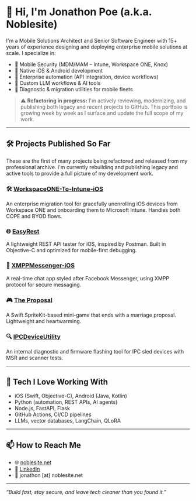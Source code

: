 # 👋 Hi, I'm Jonathon Poe (a.k.a. Noblesite)

I'm a Mobile Solutions Architect and Senior Software Engineer with 15+ years of experience designing and deploying enterprise mobile solutions at scale. I specialize in:

- 🔐 Mobile Security (MDM/MAM – Intune, Workspace ONE, Knox)
- 📱 Native iOS & Android development
- 🔄 Enterprise automation (API integration, device workflows)
- 🧠 Custom LLM workflows & AI tools
- 🔧 Diagnostic & migration utilities for mobile fleets

> ⚠️ **Refactoring in progress:** I'm actively reviewing, modernizing, and publishing both legacy and recent projects to GitHub. This portfolio is growing week by week as I surface and update the full scope of my work.

---

## 🛠️ Projects Published So Far

These are the first of many projects being refactored and released from my professional archive. I'm currently rebuilding and publishing legacy and active tools to provide a full picture of my development work.

### 🛠 [WorkspaceONE-To-Intune-iOS](https://github.com/Noblesite/WorkspaceONE-To-Intune-iOS)  
An enterprise migration tool for gracefully unenrolling iOS devices from Workspace ONE and onboarding them to Microsoft Intune. Handles both COPE and BYOD flows.

### 🌐 [EasyRest](https://github.com/Noblesite/EasyRest)  
A lightweight REST API tester for iOS, inspired by Postman. Built in Objective-C and optimized for mobile-first debugging.

### 💬 [XMPPMessenger-iOS](https://github.com/Noblesite/XMPPMessenger-iOS)  
A real-time chat app styled after Facebook Messenger, using XMPP protocol for secure messaging.

### 🎮 [The Proposal](https://github.com/Noblesite/The_Proposal)  
A Swift SpriteKit-based mini-game that ends with a marriage proposal. Lightweight and heartwarming.

### 🔍 [IPCDeviceUtility](https://github.com/Noblesite/IPCDeviceUtility)  
An internal diagnostic and firmware flashing tool for IPC sled devices with MSR and scanner tests.

---

## 🧰 Tech I Love Working With

- iOS (Swift, Objective-C), Android (Java, Kotlin)
- Python (automation, REST APIs, AI agents)
- Node.js, FastAPI, Flask
- GitHub Actions, CI/CD pipelines
- LLMs, vector databases, LangChain, QLoRA

---

## 📫 How to Reach Me

- 🌐 [noblesite.net](https://noblesite.net)
- 💼 [LinkedIn](https://www.linkedin.com/in/jonathonpoe/)
- 📧 jonathon [at] noblesite.net

---

_“Build fast, stay secure, and leave tech cleaner than you found it.”_
